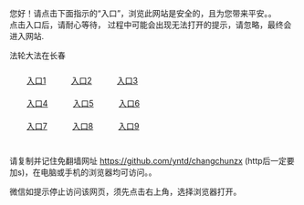 您好！请点击下面指示的“入口”，浏览此网站是安全的，且为您带来平安。。 <br/>
点击入口后，请耐心等待， 过程中可能会出现无法打开的提示，请忽略，最终会进入网站. </br>

法轮大法在长春<br/>
<div style="padding:10px"><a style="margin:20px" target="_blank" href="https://d69qr1dpdla6s.cloudfront.net/2Qpsp?ekljh" id="ccLink1" rel="nofollow">入口1</a> <a target="_blank" style="margin:20px" href="https://d2udecmm3y1xcz.cloudfront.net/2Qpsp?yweyvisn" id="ccLink2" rel="nofollow">入口2</a> <a style="margin:20px" target="_blank" href="https://d3io0ztcowd1pm.cloudfront.net/2Qpsp?aewyhkw" id="ccLink3" rel="nofollow">入口3</a></div>

<div style="padding:10px" ><a style="margin:20px" target="_blank" href="https://d69qr1dpdla6s.cloudfront.net/2Qpsp?ekljh" id="ccLink4" rel="nofollow">入口4</a> <a style="margin:20px" href="https://d2udecmm3y1xcz.cloudfront.net/2Qpsp?yweyvisn" target="_blank" id="ccLink5" rel="nofollow">入口5</a> <a style="margin:20px" href="https://d3io0ztcowd1pm.cloudfront.net/2Qpsp?aewyhkw" target="_blank" id="ccLink6" rel="nofollow">入口6</a></div>

<div style="padding:10px"><a style="margin:20px" target="_blank" href="https://d69qr1dpdla6s.cloudfront.net/2Qpsp?ekljh" id="ccLink7" rel="nofollow">入口7</a> <a style="margin:20px" href="https://d2udecmm3y1xcz.cloudfront.net/2Qpsp?yweyvisn" target="_blank" id="ccLink8" rel="nofollow">入口8</a> <a style="margin:20px" target="_blank" href="https://d3io0ztcowd1pm.cloudfront.net/2Qpsp?aewyhkw" id="ccLink9" rel="nofollow">入口9</a></div>

<br/>



请复制并记住免翻墙网址 https://github.com/yntd/changchunzx (http后一定要加s)，在电脑或手机的浏览器均可访问。。<br/>

微信如提示停止访问该网页，须先点击右上角，选择浏览器打开。
